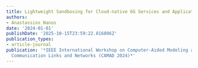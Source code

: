 ```yaml
---
title: Lightweight Sandboxing for Cloud-native 6G Services and Applications
authors:
- Anastassios Nanos
date: '2024-01-01'
publishDate: '2025-10-15T23:59:22.816896Z'
publication_types:
- article-journal
publication: '*IEEE International Workshop on Computer-Aided Modeling and Design of
  Communication Links and Networks (CAMAD 2024)*'
---
```

